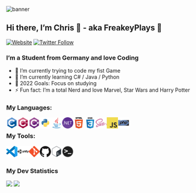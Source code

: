 <!-- Banner -->
![banner](https://user-images.githubusercontent.com/78086475/126980922-013a3498-c6ea-444f-b422-2c1d373b85f1.png)

## Hi there, I’m Chris 🌈 - aka FreakeyPlays 👋

<!-- Shields -->
[![Website](https://img.shields.io/website?down_color=DA1F26&down_message=DOWN&label=Portfolio&style=for-the-badge&up_color=83B81A&up_message=UP&url=https://freakeyplays.github.io)](https://freakeyplays.github.io)
[![Twitter Follow](https://img.shields.io/twitter/follow/freakeyplays?color=1DA1F2&logo=TWITTER&style=for-the-badge)](https://twitter.com/FreakeyPlays)

### I’m a Student from Germany and love Coding
<!-- About me -->
- 🔭 I’m currently trying to code my fist Game
- 🌱 I’m currently learning C# / Java / Python
- 🥅 2022 Goals: Focus on studying
- ⚡ Fun fact: I’m a total Nerd and love Marvel, Star Wars and Harry Potter

<!-- My Languages and Tools -->
### My Languages:

<img align="left" alt="C" width="30x" src="https://raw.githubusercontent.com/devicons/devicon/master/icons/c/c-original.svg" />
<img align="left" alt="C++" width="30x" src="https://raw.githubusercontent.com/devicons/devicon/9f4f5cdb393299a81125eb5127929ea7bfe42889/icons/cplusplus/cplusplus-original.svg" />
<img align="left" alt="C#" width="30x" src="https://raw.githubusercontent.com/devicons/devicon/9f4f5cdb393299a81125eb5127929ea7bfe42889/icons/csharp/csharp-original.svg" />
<img align="left" alt="Python" width="30x" src="https://raw.githubusercontent.com/github/explore/80688e429a7d4ef2fca1e82350fe8e3517d3494d/topics/python/python.png" />
<img align="left" alt="Java" width="30x" src="https://raw.githubusercontent.com/devicons/devicon/9f4f5cdb393299a81125eb5127929ea7bfe42889/icons/java/java-original.svg" />
<img align="left" alt="dot-NET" width="30x" src="https://raw.githubusercontent.com/github/explore/main/topics/dotnet/dotnet.png" />
<img align="left" alt="HTML5" width="30px" src="https://raw.githubusercontent.com/github/explore/80688e429a7d4ef2fca1e82350fe8e3517d3494d/topics/html/html.png" />
<img align="left" alt="CSS3" width="30px" src="https://raw.githubusercontent.com/github/explore/80688e429a7d4ef2fca1e82350fe8e3517d3494d/topics/css/css.png" />
<img align="left" alt="Sass" width="30px" src="https://raw.githubusercontent.com/github/explore/80688e429a7d4ef2fca1e82350fe8e3517d3494d/topics/sass/sass.png" />
<img align="left" alt="JavaScript" width="30px" src="https://raw.githubusercontent.com/github/explore/80688e429a7d4ef2fca1e82350fe8e3517d3494d/topics/javascript/javascript.png" />
<img align="left" alt="PHP" width="30x" src="https://raw.githubusercontent.com/devicons/devicon/9f4f5cdb393299a81125eb5127929ea7bfe42889/icons/php/php-original.svg" />

<br />

### My Tools:
<img align="left" alt="Visual Studio Code" width="30x" src="https://raw.githubusercontent.com/github/explore/80688e429a7d4ef2fca1e82350fe8e3517d3494d/topics/visual-studio-code/visual-studio-code.png" />
<img align="left" alt="Unity" width="30px" src="https://raw.githubusercontent.com/github/explore/main/topics/unity/unity.png" />
<img align="left" alt="Git" width="30px" src="https://raw.githubusercontent.com/devicons/devicon/9f4f5cdb393299a81125eb5127929ea7bfe42889/icons/git/git-original.svg" />
<img align="left" alt="GitHub" width="30px" src="https://raw.githubusercontent.com/github/explore/78df643247d429f6cc873026c0622819ad797942/topics/github/github.png" />
<img align="left" alt="bash" width="30px" src="https://raw.githubusercontent.com/devicons/devicon/9f4f5cdb393299a81125eb5127929ea7bfe42889/icons/bash/bash-plain.svg" />
<img align="left" alt="Terminal" width="30px" src="https://raw.githubusercontent.com/github/explore/80688e429a7d4ef2fca1e82350fe8e3517d3494d/topics/terminal/terminal.png" />

<br />
<br />

<!-- GitHub Stats -->
### My Dev Statistics
<p>
<!-- GitHub Stats -->
<img height="150em" src="https://github-readme-stats.vercel.app/api?username=freakeyplays&show_icons=true&hide_border=true&count_private=true&include_all_commits=true&hide_title=true&border_radius=15&theme=dark" />

<!-- Most Used Languages -->
<img height="150em" src="https://github-readme-stats.vercel.app/api/top-langs/?username=freakeyplays&show_icons=true&hide_border=true&layout=compact&langs_count=8&border_radius=15&theme=dark"/>
</p>

[portfolio]: https://github.com/FreakeyPlays/Portfolio
[website]: http://christophmerck.com

